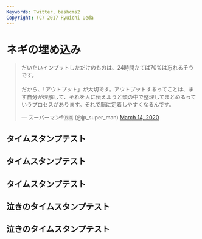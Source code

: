 ```yaml
---
Keywords: Twitter, bashcms2
Copyright: (C) 2017 Ryuichi Ueda
---
```


# ネギの埋め込み

<blockquote class="twitter-tweet"><p lang="ja" dir="ltr">だいたいインプットしただけのものは、24時間たてば70%は忘れるそうです。<br><br>だから、「アウトプット」が大切です。アウトプットするってことは、まず自分が理解して、それを人に伝えようと頭の中で整理してまとめるっていうプロセスがあります。それで脳に定着しやすくなるんです。</p>&mdash; スーパーマン®︎🇧🇷 (@jp_super_man) <a href="https://twitter.com/jp_super_man/status/1238965074808602624?ref_src=twsrc%5Etfw">March 14, 2020</a></blockquote> <script async src="https://platform.twitter.com/widgets.js" charset="utf-8"></script>

## タイムスタンプテスト
## タイムスタンプテスト
## タイムスタンプテスト
## 泣きのタイムスタンプテスト
## 泣きのタイムスタンプテスト
